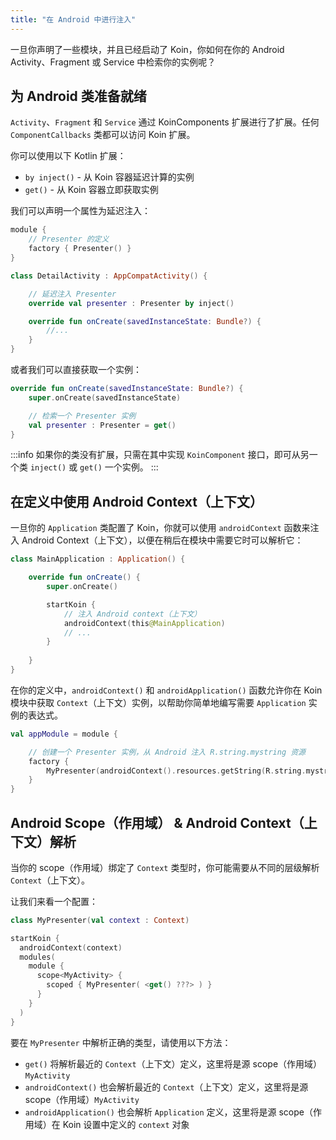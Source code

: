 ```yaml
---
title: "在 Android 中进行注入"
---
```

一旦你声明了一些模块，并且已经启动了 Koin，你如何在你的 Android Activity、Fragment 或 Service 中检索你的实例呢？

## 为 Android 类准备就绪

`Activity`、`Fragment` 和 `Service` 通过 KoinComponents 扩展进行了扩展。任何 `ComponentCallbacks` 类都可以访问 Koin 扩展。

你可以使用以下 Kotlin 扩展：

* `by inject()` - 从 Koin 容器延迟计算的实例
* `get()` - 从 Koin 容器立即获取实例

我们可以声明一个属性为延迟注入：

```kotlin
module {
    // Presenter 的定义
    factory { Presenter() }
}
```

```kotlin
class DetailActivity : AppCompatActivity() {

    // 延迟注入 Presenter
    override val presenter : Presenter by inject()

    override fun onCreate(savedInstanceState: Bundle?) {
        //...
    }
}
```

或者我们可以直接获取一个实例：

```kotlin
override fun onCreate(savedInstanceState: Bundle?) {
    super.onCreate(savedInstanceState)

    // 检索一个 Presenter 实例
    val presenter : Presenter = get()
}  
```

:::info
如果你的类没有扩展，只需在其中实现 `KoinComponent` 接口，即可从另一个类 `inject()` 或 `get()` 一个实例。
:::

## 在定义中使用 Android Context（上下文）

一旦你的 `Application` 类配置了 Koin，你就可以使用 `androidContext` 函数来注入 Android Context（上下文），以便在稍后在模块中需要它时可以解析它：

```kotlin
class MainApplication : Application() {

    override fun onCreate() {
        super.onCreate()

        startKoin {
            // 注入 Android context（上下文）
            androidContext(this@MainApplication)
            // ...
        }
        
    }
}
```

在你的定义中，`androidContext()` 和 `androidApplication()` 函数允许你在 Koin 模块中获取 `Context`（上下文）实例，以帮助你简单地编写需要 `Application` 实例的表达式。

```kotlin
val appModule = module {

    // 创建一个 Presenter 实例，从 Android 注入 R.string.mystring 资源
    factory {
        MyPresenter(androidContext().resources.getString(R.string.mystring))
    }
}
```

## Android Scope（作用域） & Android Context（上下文）解析

当你的 scope（作用域）绑定了 `Context` 类型时，你可能需要从不同的层级解析 `Context`（上下文）。

让我们来看一个配置：

```kotlin
class MyPresenter(val context : Context)

startKoin {
  androidContext(context)
  modules(
    module {
      scope<MyActivity> {
        scoped { MyPresenter( <get() ???> ) }
      }
    }
  )
}
```

要在 `MyPresenter` 中解析正确的类型，请使用以下方法：
- `get()` 将解析最近的 `Context`（上下文）定义，这里将是源 scope（作用域）`MyActivity`
- `androidContext()` 也会解析最近的 `Context`（上下文）定义，这里将是源 scope（作用域）`MyActivity`
- `androidApplication()` 也会解析 `Application` 定义，这里将是源 scope（作用域）在 Koin 设置中定义的 `context` 对象